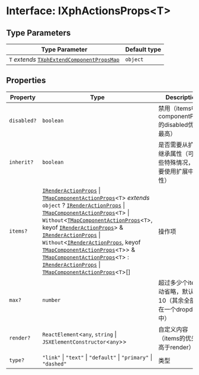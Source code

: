 # Interface: IXphActionsProps\<T\>

## Type Parameters

| Type Parameter | Default type |
| ------ | ------ |
| `T` *extends* [`TXphExtendComponentPropsMap`](../type-aliases/TXphExtendComponentPropsMap.md) | `object` |

## Properties

| Property | Type | Description |
| ------ | ------ | ------ |
| `disabled?` | `boolean` | 禁用（items中的componentProps的disabled优先级最高） |
| `inherit?` | `boolean` | 是否需要从扩展中继承属性（可能有些特殊情况，不需要使用扩展中的属性） |
| `items?` | [`IRenderActionProps`](IRenderActionProps.md) \| [`TMapComponentActionProps`](../type-aliases/TMapComponentActionProps.md)\<`T`\> *extends* `object` ? [`IRenderActionProps`](IRenderActionProps.md) \| [`TMapComponentActionProps`](../type-aliases/TMapComponentActionProps.md)\<`T`\> \| `Without`\<[`TMapComponentActionProps`](../type-aliases/TMapComponentActionProps.md)\<`T`\>, keyof [`IRenderActionProps`](IRenderActionProps.md)\> & [`IRenderActionProps`](IRenderActionProps.md) \| `Without`\<[`IRenderActionProps`](IRenderActionProps.md), keyof [`TMapComponentActionProps`](../type-aliases/TMapComponentActionProps.md)\<`T`\>\> & [`TMapComponentActionProps`](../type-aliases/TMapComponentActionProps.md)\<`T`\> : [`IRenderActionProps`](IRenderActionProps.md) \| [`TMapComponentActionProps`](../type-aliases/TMapComponentActionProps.md)\<`T`\>[] | 操作项 |
| `max?` | `number` | 超过多少个item自动省略，默认是10（其余全部放在一个dropdown中） |
| `render?` | `ReactElement`\<`any`, `string` \| `JSXElementConstructor`\<`any`\>\> | 自定义内容（items的优先级高于render） |
| `type?` | `"link"` \| `"text"` \| `"default"` \| `"primary"` \| `"dashed"` | 类型 |
